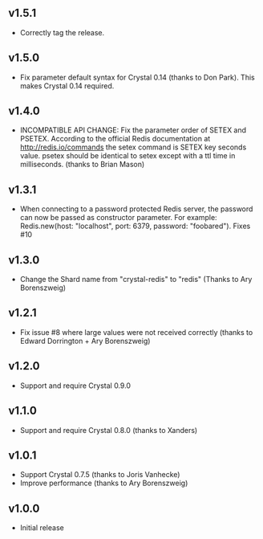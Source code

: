 ## v1.5.1

* Correctly tag the release.

## v1.5.0

* Fix parameter default syntax for Crystal 0.14 (thanks to Don Park). This makes Crystal 0.14 required.


## v1.4.0

* INCOMPATIBLE API CHANGE: Fix the parameter order of SETEX and PSETEX. According to the official Redis documentation at http://redis.io/commands the setex command is SETEX key seconds value. psetex should be identical to setex except with a ttl time in milliseconds. (thanks to Brian Mason)


## v1.3.1

* When connecting to a password protected Redis server, the password can now be passed as constructor parameter. For example: Redis.new(host: "localhost", port: 6379, password: "foobared"). Fixes #10


## v1.3.0

* Change the Shard name from "crystal-redis" to "redis" (Thanks to Ary Borenszweig)


## v1.2.1

* Fix issue #8 where large values were not received correctly (thanks to Edward Dorrington + Ary Borenszweig)


## v1.2.0

* Support and require Crystal 0.9.0


## v1.1.0

* Support and require Crystal 0.8.0  (thanks to Xanders)


## v1.0.1

* Support Crystal 0.7.5  (thanks to Joris Vanhecke)
* Improve performance (thanks to Ary Borenszweig)


## v1.0.0

* Initial release

